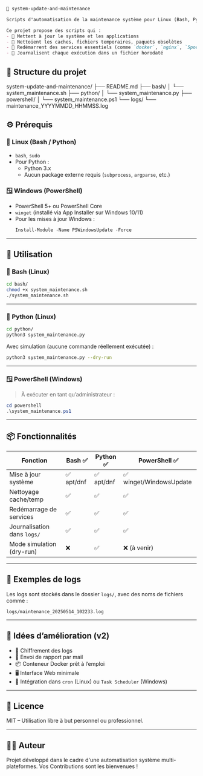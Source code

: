 ```markdown
🧰 system-update-and-maintenance

Scripts d'automatisation de la maintenance système pour Linux (Bash, Python) et Windows (PowerShell).

Ce projet propose des scripts qui :
- 🔄 Mettent à jour le système et les applications
- 🧹 Nettoient les caches, fichiers temporaires, paquets obsolètes
- 🔁 Redémarrent des services essentiels (comme `docker`, `nginx`, `Spooler`)
- 📜 Journalisent chaque exécution dans un fichier horodaté
```

## 📁 Structure du projet

system-update-and-maintenance/
├── README.md
├── bash/
│   └── system\_maintenance.sh
├── python/
│   └── system\_maintenance.py
├── powershell/
│   └── system\_maintenance.ps1
└── logs/
└── maintenance\_YYYYMMDD\_HHMMSS.log

## ⚙️ Prérequis

### 🔧 Linux (Bash / Python)
- `bash`, `sudo`
- Pour Python :
  - Python 3.x
  - Aucun package externe requis (`subprocess`, `argparse`, etc.)

### 🪟 Windows (PowerShell)
- PowerShell 5+ ou PowerShell Core
- `winget` (installé via App Installer sur Windows 10/11)
- Pour les mises à jour Windows :
  ```powershell
  Install-Module -Name PSWindowsUpdate -Force


---

## 🚀 Utilisation

### 🐧 Bash (Linux)

```bash
cd bash/
chmod +x system_maintenance.sh
./system_maintenance.sh
```

---

### 🐍 Python (Linux)

```bash
cd python/
python3 system_maintenance.py
```

Avec simulation (aucune commande réellement exécutée) :

```bash
python3 system_maintenance.py --dry-run
```

---

### 🪟 PowerShell (Windows)

> À exécuter en tant qu’administrateur :

```powershell
cd powershell
.\system_maintenance.ps1
```

---

## 📦 Fonctionnalités

| Fonction                    | Bash ✅    | Python ✅  | PowerShell ✅           |
| --------------------------- | --------- | --------- | ---------------------- |
| Mise à jour système         | ✅ apt/dnf | ✅ apt/dnf | ✅ winget/WindowsUpdate |
| Nettoyage cache/temp        | ✅         | ✅         | ✅                      |
| Redémarrage de services     | ✅         | ✅         | ✅                      |
| Journalisation dans `logs/` | ✅         | ✅         | ✅                      |
| Mode simulation (dry-run)   | ❌         | ✅         | ❌ (à venir)            |

---

## 📝 Exemples de logs

Les logs sont stockés dans le dossier `logs/`, avec des noms de fichiers comme :

```
logs/maintenance_20250514_102233.log
```

---

## 📌 Idées d’amélioration (v2)

* 🔐 Chiffrement des logs
* 📧 Envoi de rapport par mail
* 📦 Conteneur Docker prêt à l’emploi
* 🖥️ Interface Web minimale
* 🔁 Intégration dans `cron` (Linux) ou `Task Scheduler` (Windows)

---

## 📄 Licence

MIT – Utilisation libre à but personnel ou professionnel.

---

## 👨‍💻 Auteur

Projet développé dans le cadre d'une automatisation système multi-plateformes.
Vos Contributions sont les bienvenues !

